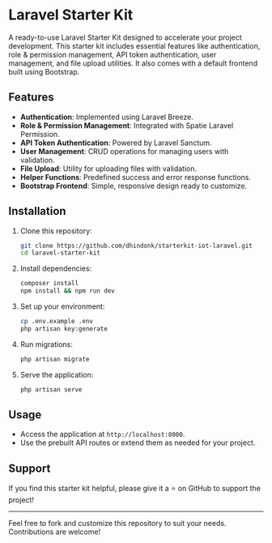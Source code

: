 # Laravel Starter Kit

A ready-to-use Laravel Starter Kit designed to accelerate your project development. This starter kit includes essential features like authentication, role & permission management, API token authentication, user management, and file upload utilities. It also comes with a default frontend built using Bootstrap.

## Features

- **Authentication**: Implemented using Laravel Breeze.
- **Role & Permission Management**: Integrated with Spatie Laravel Permission.
- **API Token Authentication**: Powered by Laravel Sanctum.
- **User Management**: CRUD operations for managing users with validation.
- **File Upload**: Utility for uploading files with validation.
- **Helper Functions**: Predefined success and error response functions.
- **Bootstrap Frontend**: Simple, responsive design ready to customize.

## Installation

1. Clone this repository:
   ```bash
   git clone https://github.com/dhindonk/starterkit-iot-laravel.git
   cd laravel-starter-kit
   ```

2. Install dependencies:
   ```bash
   composer install
   npm install && npm run dev
   ```

3. Set up your environment:
   ```bash
   cp .env.example .env
   php artisan key:generate
   ```

4. Run migrations:
   ```bash
   php artisan migrate
   ```

5. Serve the application:
   ```bash
   php artisan serve
   ```

## Usage

- Access the application at `http://localhost:8000`.
- Use the prebuilt API routes or extend them as needed for your project.

## Support

If you find this starter kit helpful, please give it a ⭐ on GitHub to support the project!

---

Feel free to fork and customize this repository to suit your needs. Contributions are welcome!
